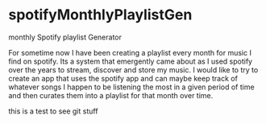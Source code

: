 # spotifyMonthlyPlaylistGen
monthly Spotify playlist Generator

For sometime now I have been creating a playlist every month for music I find on spotify. Its a system that emergently came about as I used spotify over the years to stream, discover and store my music. I would like to try to create an app that uses the spotify app and can maybe keep track of whatever songs I happen to be listening the most in a given period of time and then curates them into a playlist for that month over time.

this is a test to see git stuff
